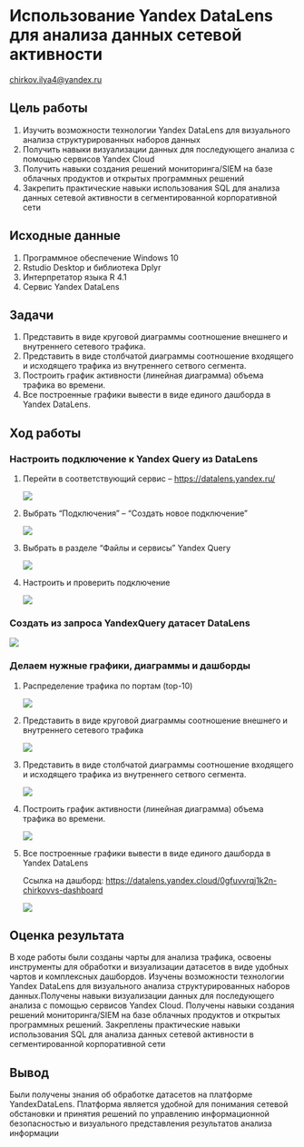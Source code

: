 # Использование Yandex DataLens для анализа данных сетевой активности
chirkov.ilya4@yandex.ru

## Цель работы

1.  Изучить возможности технологии Yandex DataLens для визуального
    анализа структурированных наборов данных
2.  Получить навыки визуализации данных для последующего анализа с
    помощью сервисов Yandex Cloud
3.  Получить навыки создания решений мониторинга/SIEM на базе облачных
    продуктов и открытых программных решений
4.  Закрепить практические навыки использования SQL для анализа данных
    сетевой активности в сегментированной корпоративной сети

## Исходные данные

1.  Программное обеспечение Windows 10
2.  Rstudio Desktop и библиотека Dplyr
3.  Интерпретатор языка R 4.1
4.  Сервис Yandex DataLens

## Задачи

1.  Представить в виде круговой диаграммы соотношение внешнего и
    внутреннего сетевого трафика.
2.  Представить в виде столбчатой диаграммы соотношение входящего и
    исходящего трафика из внутреннего сетвого сегмента.
3.  Построить график активности (линейная диаграмма) объема трафика во
    времени.
4.  Все построенные графики вывести в виде единого дашборда в Yandex
    DataLens.

## Ход работы

### Настроить подключение к Yandex Query из DataLens

1.  Перейти в соответствующий сервис – https://datalens.yandex.ru/

    ![](img/1.png)

2.  Выбрать “Подключения” – “Создать новое подключение”

    ![](img/2.png)

3.  Выбрать в разделе “Файлы и сервисы” Yandex Query

    ![](img/3.png)

4.  Настроить и проверить подключение

    ![](img/4.png)

### Создать из запроса YandexQuery датасет DataLens

![](img/5.png)

### Делаем нужные графики, диаграммы и дашборды

1.  Распределение трафика по портам (top-10)

    ![](img/6.png)

2.  Представить в виде круговой диаграммы соотношение внешнего и
    внутреннего сетевого трафика

    ![](img/7.png)

3.  Представить в виде столбчатой диаграммы соотношение входящего и
    исходящего трафика из внутреннего сетвого сегмента.

    ![](img/8.png)

4.  Построить график активности (линейная диаграмма) объема трафика во
    времени.

    ![](img/9.png)

5.  Все построенные графики вывести в виде единого дашборда в Yandex
    DataLens

    Ссылка на дашборд:
    https://datalens.yandex.cloud/0gfuvvrqj1k2n-chirkovvs-dashboard

    ![](img/10.png)

## Оценка результата

В ходе работы были созданы чарты для анализа трафика, освоены
инструменты для обработки и визуализации датасетов в виде удобных чартов
и комплексных дашбордов. Изучены возможности технологии Yandex DataLens
для визуального анализа структурированных наборов данных.Получены навыки
визуализации данных для последующего анализа с помощью сервисов Yandex
Cloud. Получены навыки создания решений мониторинга/SIEM на базе
облачных продуктов и открытых программных решений. Закреплены
практические навыки использования SQL для анализа данных сетевой
активности в сегментированной корпоративной сети

## Вывод

Были получены знания об обработке датасетов на платформе YandexDataLens.
Платформа является удобной для понимания сетевой обстановки и принятия
решений по управлению информационной безопасностью и визуального
представления результатов анализа информации
